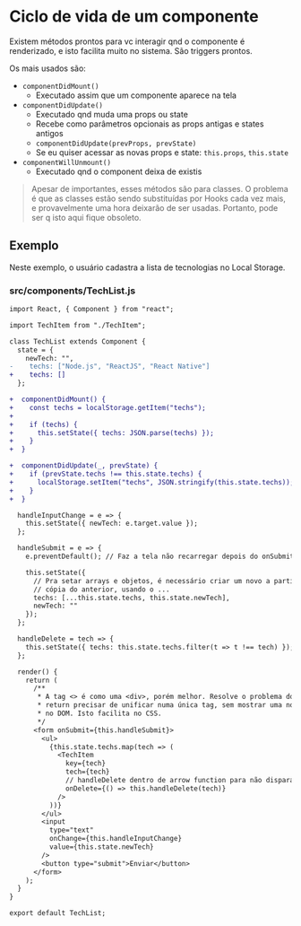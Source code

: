 # Ciclo de vida de um componente

Existem métodos prontos para vc interagir qnd o componente é renderizado, e isto
facilita muito no sistema. São triggers prontos.

Os mais usados são:

- `componentDidMount()`
  - Executado assim que um componente aparece na tela
- `componentDidUpdate()`
  - Executado qnd muda uma props ou state
  - Recebe como parâmetros opcionais as props antigas e states antigos
  - `componentDidUpdate(prevProps, prevState)`
  - Se eu quiser acessar as novas props e state: `this.props`, `this.state`
- `componentWillUnmount()`
  - Executado qnd o component deixa de existis

> Apesar de importantes, esses métodos são para classes. O problema é que as
> classes estão sendo substituídas por Hooks cada vez mais, e provavelmente uma
> hora deixarão de ser usadas. Portanto, pode ser q isto aqui fique obsoleto.

## Exemplo

Neste exemplo, o usuário cadastra a lista de tecnologias no Local Storage.

### src/components/TechList.js

```diff
import React, { Component } from "react";

import TechItem from "./TechItem";

class TechList extends Component {
  state = {
    newTech: "",
-    techs: ["Node.js", "ReactJS", "React Native"]
+    techs: []
  };

+  componentDidMount() {
+    const techs = localStorage.getItem("techs");
+
+    if (techs) {
+      this.setState({ techs: JSON.parse(techs) });
+    }
+  }

+  componentDidUpdate(_, prevState) {
+    if (prevState.techs !== this.state.techs) {
+      localStorage.setItem("techs", JSON.stringify(this.state.techs));
+    }
+  }

  handleInputChange = e => {
    this.setState({ newTech: e.target.value });
  };

  handleSubmit = e => {
    e.preventDefault(); // Faz a tela não recarregar depois do onSubmit do form

    this.setState({
      // Pra setar arrays e objetos, é necessário criar um novo a partir da
      // cópia do anterior, usando o ...
      techs: [...this.state.techs, this.state.newTech],
      newTech: ""
    });
  };

  handleDelete = tech => {
    this.setState({ techs: this.state.techs.filter(t => t !== tech) });
  };

  render() {
    return (
      /**
       * A tag <> é como uma <div>, porém melhor. Resolve o problema do
       * return precisar de unificar numa única tag, sem mostrar uma nova <div>
       * no DOM. Isto facilita no CSS.
       */
      <form onSubmit={this.handleSubmit}>
        <ul>
          {this.state.techs.map(tech => (
            <TechItem
              key={tech}
              tech={tech}
              // handleDelete dentro de arrow function para não disparar a toa
              onDelete={() => this.handleDelete(tech)}
            />
          ))}
        </ul>
        <input
          type="text"
          onChange={this.handleInputChange}
          value={this.state.newTech}
        />
        <button type="submit">Enviar</button>
      </form>
    );
  }
}

export default TechList;
```
